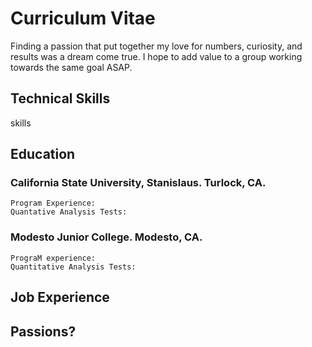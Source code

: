 # Curriculum Vitae
Finding a passion that put together my love for numbers, curiosity, and results was a dream come true. I hope to add value to a group working towards the same goal ASAP.

  ## Technical Skills
  skills
  
  ## Education
  ### California State University, Stanislaus. Turlock, CA.
    Program Experience:
    Quantative Analysis Tests:
  
  ### Modesto Junior College. Modesto, CA.
    PrograM experience:
    Quantitative Analysis Tests:
  
## Job Experience

## Passions?
